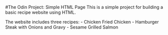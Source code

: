 #The Odin Project: Simple HTML Page
This is a simple project for building a basic recipe website using HTML.

The website includes three recipes:
    - Chicken Fried Chicken 
    - Hamburger Steak with Onions and Gravy
    - Sesame Grilled Salmon
